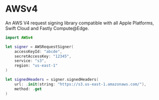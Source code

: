 # AWSv4

An AWS V4 request signing library compatible with all Apple Platforms, Swift Cloud and Fastly Compute@Edge.

```swift
import AWSv4

let signer = AWSRequestSigner(
    accessKeyId: "abcde",
    secretAccessKey: "12345",
    service: "s3", 
    region: "us-east-1"
)

let signedHeaders = signer.signedHeaders(
    url: .init(string: "https://s3.us-east-1.amazonaws.com/"),
    method: .get
)
```
